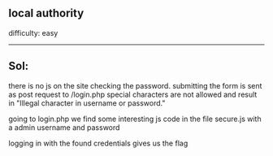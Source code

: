 ## local authority

difficulty: easy

---

## Sol:

there is no js on the site checking the password.
submitting the form is sent as post request to /login.php
special characters are not allowed and result in "Illegal character in username or password."

going to login.php we find some interesting js code in the file secure.js with a admin username and password

logging in with the found credentials gives us the flag
